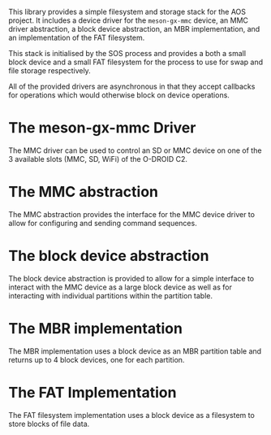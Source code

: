 This library provides a simple filesystem and storage stack for the AOS
project. It includes a device driver for the `meson-gx-mmc` device, an
MMC driver abstraction, a block device abstraction, an MBR
implementation, and an implementation of the FAT filesystem.

This stack is initialised by the SOS process and provides a both a small
block device and a small FAT filesystem for the process to use for swap
and file storage respectively.

All of the provided drivers are asynchronous in that they accept
callbacks for operations which would otherwise block on device
operations.

# The meson-gx-mmc Driver

The MMC driver can be used to control an SD or MMC device on one of the
3 available slots (MMC, SD, WiFi) of the O-DROID C2.

# The MMC abstraction

The MMC abstraction provides the interface for the MMC device driver to
allow for configuring and sending command sequences.

# The block device abstraction

The block device abstraction is provided to allow for a simple interface
to interact with the MMC device as a large block device as well as for
interacting with individual partitions within the partition table.

# The MBR implementation

The MBR implementation uses a block device as an MBR partition table
and returns up to 4 block devices, one for each partition.

# The FAT Implementation

The FAT filesystem implementation uses a block device as a filesystem to
store blocks of file data.

